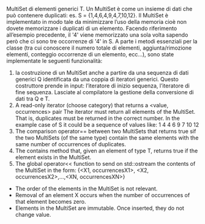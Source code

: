 MultiSet di elementi generici T. Un MultiSet è come un insieme di dati che può contenere duplicati: es. S = {1,4,6,4,9,4,7,10,12}. Il MultiSet è implementato in modo tale da minimizzare l’uso della memoria cioè non dovete memorizzare i duplicati di un elemento. Facendo riferimento all’esempio precedente, il '4' viene memorizzato una sola volta sapendo però che ci sono tre occorrenze di '4' in S.
A parte i metodi essenziali per la classe (tra cui conoscere il numero totale di elementi, aggiunta/rimozione elementi, conteggio occorrenze di un elemento, ecc...), sono state implementate le seguenti funzionalità:
1. la costruzione di un MultiSet anche a partire da una sequenza di dati generici Q identificata da una coppia di iteratori generici. Questo costruttore prende in input: l’iteratore di inizio sequenza, l’iteratore di fine sequenza. Lasciate al compilatore la gestione della conversione di dati tra Q e T.
2. A read-only iterator (choose category) that returns a <value, occurrences> pair The iterator must return all elements of the MultiSet. That is, duplicates must be returned in the correct number. In the example case of S it could be a sequence of values like: 1 4 4 6 9 7 10 12
3. The comparison operator== between two MultiSets that returns true sif the two MultiSets (of the same type) contain the same elements with the same number of occurrences of duplicates.
4. The contains method that, given an element of type T, returns true if the element exists in the MultiSet.
5. The global operator<< function to send on std::ostream the contents of the MultiSet in the form: {<X1, occurrencesX1>, <X2, occurrencesX2>,...,<XN, occurrencesXN>}

- The order of the elements in the MultiSet is not relevant.
- Removal of an element X occurs when the number of occurrences of that element becomes zero.
- Elements in the MultiSet are immutable. Once inserted, they do not change value.

